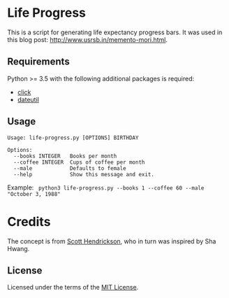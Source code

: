 # Life Progress

This is a script for generating life expectancy progress bars. 
It was used in this blog post: http://www.usrsb.in/memento-mori.html.

## Requirements

Python >= 3.5 with the following additional packages is required:

* [click](http://click.pocoo.org)
* [dateutil](https://dateutil.readthedocs.io/en/stable/)

## Usage

```
Usage: life-progress.py [OPTIONS] BIRTHDAY

Options:
  --books INTEGER   Books per month
  --coffee INTEGER  Cups of coffee per month
  --male            Defaults to female
  --help            Show this message and exit.
```

Example: ` python3 life-progress.py --books 1 --coffee 60 --male "October 3, 1988"`

# Credits

The concept is from [Scott Hendrickson](https://blog.drskippy.net/2012/11/11/age-visualization/),
who in turn was inspired by Sha Hwang.

## License

Licensed under the terms of the [MIT License](LICENSE).

